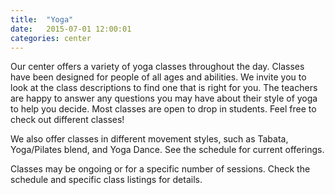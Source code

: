 ```yaml
---
title:  "Yoga"
date:   2015-07-01 12:00:01
categories: center
---
```

Our center offers a variety of yoga classes throughout the day. Classes have been designed for people of all ages and abilities. We invite you to look at the class descriptions to find one that is right for you. The teachers are happy to answer any questions you may have about their style of yoga to help you decide. Most classes are open to drop in students. Feel free to check out different classes! 

We also offer classes in different movement styles, such as Tabata, Yoga/Pilates blend, and Yoga Dance. See the schedule for current offerings.

Classes may be ongoing or for a specific number of sessions. Check the schedule and specific class listings for details.